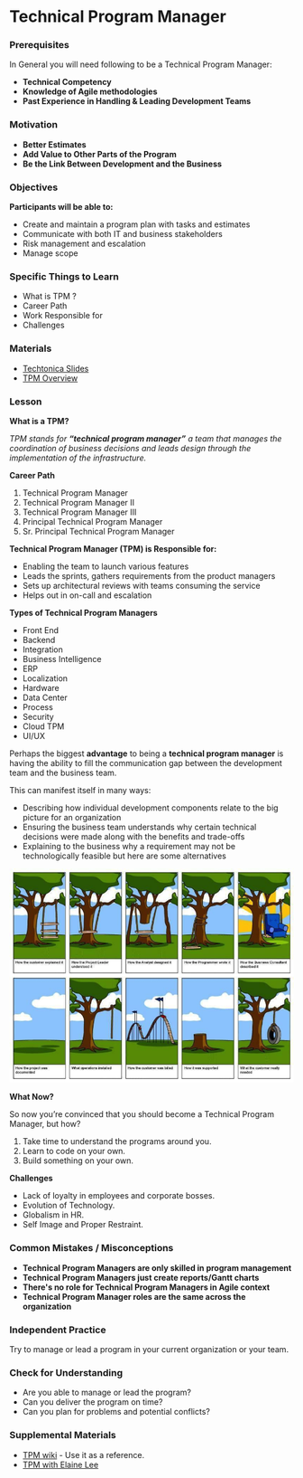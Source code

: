 # Technical Program Manager

### Prerequisites

In General you will need following to be a Technical Program Manager:

- **Technical Competency**
- **Knowledge of Agile methodologies**
- **Past Experience in Handling & Leading Development Teams**

### Motivation

- **Better Estimates**
- **Add Value to Other Parts of the Program**
- **Be the Link Between Development and the Business**

### Objectives

**Participants will be able to:**

- Create and maintain a program plan with tasks and estimates
- Communicate with both IT and business stakeholders
- Risk management and escalation
- Manage scope

### Specific Things to Learn

- What is TPM ?
- Career Path
- Work Responsible for
- Challenges

### Materials

- [Techtonica Slides](https://docs.google.com/presentation/d/1q_sa93_LGQTZhNHyBnQHJmaO_2wgVD_7Mz7-gAjFZ8U/edit#slide=id.p)
- [TPM Overview](http://www.mariogerard.com/technical-program-manager/)

### Lesson

**What is a TPM?**

_TPM stands for **“technical program manager”** a team that manages the coordination of business decisions and leads design through the implementation of the infrastructure._

**Career Path**

1. Technical Program Manager
2. Technical Program Manager II
3. Technical Program Manager III
4. Principal Technical Program Manager
5. Sr. Principal Technical Program Manager

**Technical Program Manager (TPM) is Responsible for:**

- Enabling the team to launch various features
- Leads the sprints, gathers requirements from the product managers
- Sets up architectural reviews with teams consuming the service
- Helps out in on-call and escalation

**Types of Technical Program Managers**

- Front End
- Backend
- Integration
- Business Intelligence
- ERP
- Localization
- Hardware
- Data Center
- Process
- Security
- Cloud TPM
- UI/UX

Perhaps the biggest **advantage** to being a **technical program manager** is having the ability to fill the communication gap between the development team and the business team.

This can manifest itself in many ways:

- Describing how individual development components relate to the big picture for an organization
- Ensuring the business team understands why certain technical decisions were made along with the benefits and trade-offs
- Explaining to the business why a requirement may not be technologically feasible but here are some alternatives

![tpm](productmanage.png)

**What Now?**

So now you’re convinced that you should become a Technical Program Manager, but how?

1. Take time to understand the programs around you.
2. Learn to code on your own.
3. Build something on your own.

**Challenges**

- Lack of loyalty in employees and corporate bosses.
- Evolution of Technology.
- Globalism in HR.
- Self Image and Proper Restraint.

### Common Mistakes / Misconceptions

- **Technical Program Managers are only skilled in program management**
- **Technical Program Managers just create reports/Gantt charts**
- **There's no role for Technical Program Managers in Agile context**
- **Technical Program Manager roles are the same across the organization**

### Independent Practice

Try to manage or lead a program in your current organization or your team.

### Check for Understanding

- Are you able to manage or lead the program?
- Can you deliver the program on time?
- Can you plan for problems and potential conflicts?

### Supplemental Materials

- [TPM wiki](https://en.wikipedia.org/wiki/Program_management) - Use it as a reference.
- [TPM with Elaine Lee](https://www.dropbox.com/s/6hzzpmhgpbzmsfb/video1587910954.mp4?dl=0)
